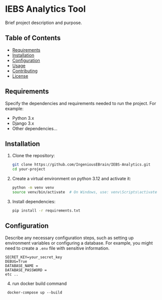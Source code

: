 # IEBS Analytics Tool

Brief project description and purpose.

## Table of Contents
- [Requirements](#requirements)
- [Installation](#installation)
- [Configuration](#configuration)
- [Usage](#usage)
- [Contributing](#contributing)
- [License](#license)

## Requirements
Specify the dependencies and requirements needed to run the project. For example:
- Python 3.x
- Django 3.x
- Other dependencies...

## Installation
1. Clone the repository:
    ```bash
    git clone https://github.com/IngeniousEBrain/IEBS-Analytics.git
    cd your-project
    ```

2. Create a virtual environment on python 3.12 and activate it:
    ```bash
    python -m venv venv
    source venv/bin/activate  # On Windows, use: venv\Scripts\activate
    ```

3. Install dependencies:
    ```bash
    pip install -r requirements.txt
    ```

## Configuration
Describe any necessary configuration steps, such as setting up environment variables or configuring a database. For example, you might need to create a `.env` file with sensitive information.

```env
SECRET_KEY=your_secret_key
DEBUG=True
DATABASE_NAME =
DATABASE_PASSWORD =
etc ..
```
4. run docker build command
```
 docker-compose up --build
```
